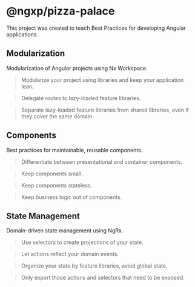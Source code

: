 # @ngxp/pizza-palace

This project was created to teach Best Practices for developing Angular applications.

## Modularization

Modularization of Angular projects using Nx Workspace.

> Modularize your project using libraries and keep your application lean.

> Delegate routes to lazy-loaded feature libraries.

> Separate lazy-loaded feature libraries from shared libraries, even if they cover the same domain.

## Components

Best practices for maintainable, reusable components.

> Differentiate between presentational and container components.

> Keep components small.

> Keep components stateless.

> Keep business logic out of components.


## State Management

Domain-driven state management using NgRx.

> Use selectors to create projections of your state.

> Let actions reflect your domain events.

> Organize your state by feature libraries, avoid global state.

> Only export those actions and selectors that need to be exposed.
